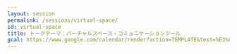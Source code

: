 ```yaml
---
layout: session
permalink: /sessions/virtual-space/
id: virtual-space
title: トークテーマ：バーチャルスペース・コミュニケーションツール
gcal: https://www.google.com/calendar/render?action=TEMPLATE&text=%E3%83%88%E3%83%BC%E3%82%AF%E3%83%86%E3%83%BC%E3%83%9E%EF%BC%9A%E3%83%90%E3%83%BC%E3%83%81%E3%83%A3%E3%83%AB%E3%82%B9%E3%83%9A%E3%83%BC%E3%82%B9%E3%83%BB%E3%82%B3%E3%83%9F%E3%83%A5%E3%83%8B%E3%82%B1%E3%83%BC%E3%82%B7%E3%83%A7%E3%83%B3%E3%83%84%E3%83%BC%E3%83%AB%20at%20DevRel/Japan%20CONFERENCE%202021&dates=20211113T174500/20211113T184500&location=https://devrel.dev/japan-2021/view/&trp=true&details=%E3%83%88%E3%83%A9%E3%83%83%E3%82%AFB%20/%2017:45%E3%80%9C18:45%0A%0A%F0%9F%8C%9F%20%E3%82%A4%E3%83%99%E3%83%B3%E3%83%88%E5%8F%82%E5%8A%A0%E7%94%A8URL%0Ahttps://devrel.dev/japan-2021/view/%0A%0A%F0%9F%8C%9F%20%E3%82%BB%E3%83%83%E3%82%B7%E3%83%A7%E3%83%B3%E8%A9%B3%E7%B4%B0%0Ahttps://devrel.dev/japan-2021/sessions/virtual-space/%0A%0A%F0%9F%8C%9F%20Ask%20the%20Speakers%0Ahttps://devreljp.ovice.in/%0A%0A%F0%9F%8C%9F%20%E3%83%8F%E3%83%83%E3%82%B7%E3%83%A5%E3%82%BF%E3%82%B0%0A%23DevReljpB%0A%0A%F0%9F%8C%9F%20%E8%B3%AA%E5%95%8F%E6%8A%95%E7%A8%BF%EF%BC%88Sli.do%EF%BC%89%0Ahttps://app.sli.do/event/9m3udkrj%0A%20%20%0A%F0%9F%8E%A4%20%E3%83%A2%E3%83%87%E3%83%AC%E3%83%BC%E3%82%BF%E3%83%BC%EF%BC%9A%E9%8D%8B%E5%B3%B6%E7%90%86%E4%BA%BA@Innerstudio%0A%F0%9F%97%A3%20%E3%83%91%E3%83%8D%E3%83%AA%E3%82%B9%E3%83%88%EF%BC%9A%0A-%20%E5%8D%83%E7%B6%BF%20%E9%96%8B%E9%81%93@%E3%83%AA%E3%83%A2%E3%83%BB%E3%82%B8%E3%83%A3%E3%83%91%E3%83%B3%E5%90%88%E5%90%8C%E4%BC%9A%E7%A4%BE%0A-%20%E3%82%B8%E3%83%A7%E3%83%B3%E3%83%BB%E3%82%BB%E3%83%BC%E3%83%92%E3%83%A7%E3%83%B3@oVice%E6%A0%AA%E5%BC%8F%E4%BC%9A%E7%A4%BE%0A-%20%E3%83%81%E3%82%A7%E3%83%9A%E3%83%B3%E3%82%B3%E3%83%BB%E3%83%80%E3%83%8B%E3%83%BC@SpatialChat%20LTD%0A&trp=undefined&trp=true&sprop=
---
```

